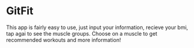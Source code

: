 # GitFit

This app is fairly easy to use, just input your information, recieve your bmi, tap agai to see the muscle groups. Choose on a muscle to get recommended workouts and more information!


